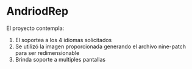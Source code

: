 # AndriodRep

El proyecto contempla:
1. El soportea a los 4 idiomas solicitados
2. Se utilizó la imagen proporcionada generando el archivo nine-patch para ser redimensionable
3. Brinda soporte a multiples pantallas

